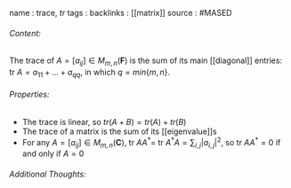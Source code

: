 name : trace, $tr$
tags : 
backlinks : [[matrix]]
source : #MASED 

###### Content:
The trace of $A = [a_{ij}] \in M_{m,n}(\textbf{F})$ is the sum of its main [[diagonal]] entries: tr $A = a_{11}+...+a_{qq}$, in which $q = min\{m,n\}$.

###### Properties:
- The trace is linear, so $tr(A+B) = tr(A)+tr(B)$
- The trace of a matrix is the sum of its [[eigenvalue]]s
- For any $A = [a_{ij}] \in M_{m,n}(\textbf{C})$, tr $AA^* =$ tr $A^*A=\sum_{i,j}|a_{i,j}|^2$, so tr $AA^* = 0$ if and only if $A=0$

###### Additional Thoughts:

